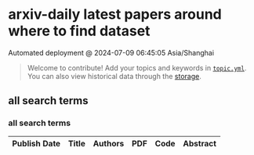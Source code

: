 # arxiv-daily latest papers around where to find dataset
Automated deployment @ 2024-07-09 06:45:05 Asia/Shanghai
> Welcome to contribute! Add your topics and keywords in [`topic.yml`](https://github.com/wanghaisheng/where-to-find-dataset/blob/main/database/topic.yml).
> You can also view historical data through the [storage](https://github.com/wanghaisheng/where-to-find-dataset/blob/main/database/storage).

## all search terms

### all search terms
|Publish Date|Title|Authors|PDF|Code|Abstract|
| :---: | :---: | :---: | :---: | :---: | :---: |
